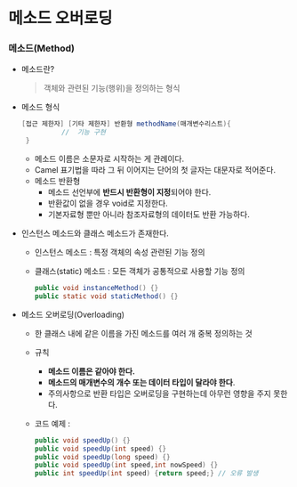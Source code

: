 # 메소드 오버로딩

### 메소드(Method)

* 메소드란?

  > 객체와 관련된 기능(행위)을 정의하는 형식

* 메소드 형식

  ``` java
  [접근 제한자] [기타 제한자] 반환형 methodName(매개변수리스트){
            //  기능 구현
   }
  ```

  * 메소드 이름은 소문자로 시작하는 게 관례이다.
  * Camel 표기법을 따라 그 뒤 이어지는 단어의 첫 글자는 대문자로 적어준다.
  * 메소드 반환형
    - 메소드 선언부에 **반드시 반환형이 지정**되어야 한다.
    - 반환값이 없을 경우 void로 지정한다.
    - 기본자료형 뿐만 아니라 참조자료형의 데이터도 반환 가능하다.

* 인스턴스 메소드와 클래스 메소드가 존재한다.

  * 인스턴스 메소드 : 특정 객체의 속성 관련된 기능 정의

  * 클래스(static) 메소드 : 모든 객체가 공통적으로 사용할 기능 정의

    ``` java
    public void instanceMethod() {}
    public static void staticMethod() {}
    ```

* 메소드 오버로딩(Overloading)

  * 한 클래스 내에 같은 이름을 가진 메소드를 여러 개 중복 정의하는 것

  * 규칙

    * **메소드 이름은 같아야 한다.**
    * **메소드의 매개변수의 개수 또는 데이터 타입이 달라야 한다**.
    * 주의사항으로 반환 타입은 오버로딩을 구현하는데 아무런 영향을 주지 못한다.

  * 코드 예제 :

    ``` java
    public void speedUp() {}
    public void speedUp(int speed) {}
    public void speedUp(long speed) {}
    public void speedUp(int speed,int nowSpeed) {}
    public int speedUp(int speed) {return speed;} // 오류 발생
    ```
